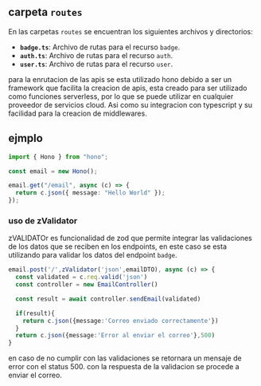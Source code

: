 ## carpeta `routes`

En las carpetas `routes` se encuentran los siguientes archivos y directorios:
- **`badge.ts`**: Archivo de rutas para el recurso `badge`.
- **`auth.ts`**: Archivo de rutas para el recurso `auth`.
- **`user.ts`**: Archivo de rutas para el recurso `user`.


para la enrutacion de las apis se esta utilizado hono debido a ser un framework que facilita la creacion de apis, esta creado para ser utilizado como funciones serverless, por lo que se puede utilizar en cualquier proveedor de servicios cloud. Asi como su integracion con typescript y su facilidad para la creacion de middlewares.

## ejmplo

```typescript
import { Hono } from "hono";

const email = new Hono();

email.get("/email", async (c) => {
  return c.json({ message: "Hello World" });
});
```	

### uso de zValidator
zVALIDATOr es funcionalidad de zod que permite integrar las validaciones de los datos que se reciben en los endpoints, en este caso se esta utilizando para validar los datos del endpoint `badge`.

```typescript
email.post('/',zValidator('json',emailDTO), async (c) => {
  const validated = c.req.valid('json')
  const controller = new EmailController()

  const result = await controller.sendEmail(validated)

  if(result){
    return c.json({message:'Correo enviado correctamente'})
  }
  return c.json({message:'Error al enviar el correo'},500)
}
```

en caso de no cumplir con las validaciones se retornara un mensaje de error con el status 500. con la respuesta de la validacion se procede a enviar el correo.
